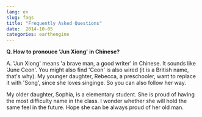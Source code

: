 ```yaml
---
lang: en
slug: faqs
title: "Frequently Asked Questions"
date:  2014-10-05
categories: earthengine
---
```



**Q. How to pronouce 'Jun Xiong' in Chinese?**

A. 'Jun Xiong' means 'a brave man, a good writer' in Chinese. It sounds like 'June Ceon'. You might also find 'Ceon' is also wired (it is a British name, that's why). My younger daughter, Rebecca, a preschooler, want to replace it with 'Song', since she loves singinge. So you can also follow her way.

My older daughter, Sophia, is a elementary student. She is proud of having the most difficulty name in the class. I wonder whether she will hold the same feel in the future. Hope she can be always proud of her old man.

